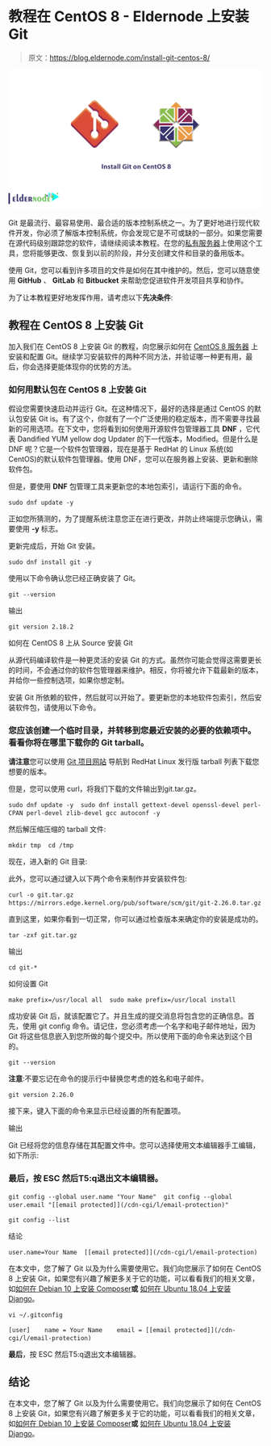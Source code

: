 # 教程在 CentOS 8 - Eldernode 上安装 Git

> 原文：<https://blog.eldernode.com/install-git-centos-8/>

![Tutorial Install Git on CentOS 8](img/7321ba93e5944c85f27c9c1195a2b575.png)

Git 是最流行、最容易使用、最合适的版本控制系统之一。为了更好地进行现代软件开发，你必须了解版本控制系统，你会发现它是不可或缺的一部分。如果您需要在源代码级别跟踪您的软件，请继续阅读本教程。在您的[私有服务器](https://eldernode.com/vps/)上使用这个工具，您将能够更改、恢复到以前的阶段，并分支创建文件和目录的备用版本。

使用 Git，您可以看到许多项目的文件是如何在其中维护的。然后，您可以随意使用 **GitHub** 、 **GitLab** 和 **Bitbucket** 来帮助您促进软件开发项目共享和协作。

为了让本教程更好地发挥作用，请考虑以下**先决条件**:

## 教程在 CentOS 8 上安装 Git

加入我们在 CentOS 8 上安装 Git 的教程，向您展示如何在 [CentOS 8 服务器](https://eldernode.com/centos-vps/) 上安装和配置 Git。继续学习安装软件的两种不同方法，并验证哪一种更有用，最后，你会选择更能体现你的优势的方法。

### 如何用默认包在 CentOS 8 上安装 Git

假设您需要快速启动并运行 Git。在这种情况下，最好的选择是通过 CentOS 的默认包安装 Git is。有了这个，你就有了一个广泛使用的稳定版本，而不需要寻找最新的可用选项。在下文中，您将看到如何使用开源软件包管理器工具 **DNF** ，它代表 Dandified YUM yellow dog Updater 的下一代版本，Modified。但是什么是 DNF 呢？它是一个软件包管理器，现在是基于 RedHat 的 Linux 系统(如 CentOS)的默认软件包管理器。使用 DNF，您可以在服务器上安装、更新和删除软件包。

但是，要使用 **DNF** 包管理工具来更新您的本地包索引，请运行下面的命令。

```
sudo dnf update -y
```

正如您所猜测的，为了提醒系统注意您正在进行更改，并防止终端提示您确认，需要使用 **-y** 标志。

更新完成后，开始 Git 安装。

```
sudo dnf install git -y
```

使用以下命令确认您已经正确安装了 Git。

```
git --version
```

输出

```
git version 2.18.2
```

如何在 CentOS 8 上从 Source 安装 Git

从源代码编译软件是一种更灵活的安装 Git 的方式。虽然你可能会觉得这需要更长的时间，不会通过你的软件包管理器来维护。相反，你将被允许下载最新的版本，并给你一些控制选项，如果你想定制。

安装 Git 所依赖的软件，然后就可以开始了。要更新您的本地软件包索引，然后安装软件包，请使用以下命令。

### 您应该创建一个临时目录，并转移到您最近安装的必要的依赖项中。看看你将在哪里下载你的 **Git** tarball。

**请注意**您可以使用 [Git 项目网站](https://git-scm.com/) 导航到 RedHat Linux 发行版 tarball 列表下载您想要的版本。

但是，您可以使用 curl，将我们下载的文件输出到git.tar.gz。

```
sudo dnf update -y  sudo dnf install gettext-devel openssl-devel perl-CPAN perl-devel zlib-devel gcc autoconf -y
```

然后解压缩压缩的 tarball 文件:

```
mkdir tmp  cd /tmp
```

现在，进入新的 Git 目录:

此外，您可以通过键入以下两个命令来制作并安装软件包:

```
curl -o git.tar.gz https://mirrors.edge.kernel.org/pub/software/scm/git/git-2.26.0.tar.gz
```

直到这里，如果你看到一切正常，你可以通过检查版本来确定你的安装是成功的。

```
tar -zxf git.tar.gz
```

输出

```
cd git-*
```

如何设置 Git

```
make prefix=/usr/local all  sudo make prefix=/usr/local install
```

成功安装 Git 后，就该配置它了。并且生成的提交消息将包含您的正确信息。首先，使用 git config 命令。请记住，您必须考虑一个名字和电子邮件地址，因为 Git 将这些信息嵌入到您所做的每个提交中。所以使用下面的命令来达到这个目的。

```
git --version
```

**注意**:不要忘记在命令的提示行中替换您考虑的姓名和电子邮件。

```
git version 2.26.0
```

接下来，键入下面的命令来显示已经设置的所有配置项。

输出

Git 已经将您的信息存储在其配置文件中。您可以选择使用文本编辑器手工编辑，如下所示:

### **最后**，按 ESC 然后T5:q退出文本编辑器。

```
git config --global user.name "Your Name"  git config --global user.email "[[email protected]](/cdn-cgi/l/email-protection)"
```

```
git config --list
```

结论

```
user.name=Your Name  [[email protected]](/cdn-cgi/l/email-protection) 
```

在本文中，您了解了 Git 以及为什么需要使用它。我们向您展示了如何在 CentOS 8 上安装 Git，如果您有兴趣了解更多关于它的功能，可以看看我们的相关文章，如[如何在 Debian 10 上安装 Composer](https://blog.eldernode.com/install-composer-debian-10/)**或** [如何在 Ubuntu 18.04 上安装 Django](https://blog.eldernode.com/install-django-ubuntu-18/)。

```
vi ~/.gitconfig
```

```
[user]    name = Your Name    email = [[email protected]](/cdn-cgi/l/email-protection)
```

**最后**，按 ESC 然后T5:q退出文本编辑器。

## 结论

在本文中，您了解了 Git 以及为什么需要使用它。我们向您展示了如何在 CentOS 8 上安装 Git，如果您有兴趣了解更多关于它的功能，可以看看我们的相关文章，如[如何在 Debian 10 上安装 Composer](https://blog.eldernode.com/install-composer-debian-10/)**或** [如何在 Ubuntu 18.04 上安装 Django](https://blog.eldernode.com/install-django-ubuntu-18/)。
